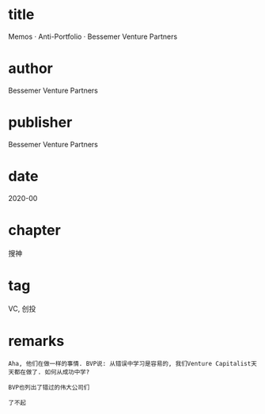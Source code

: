# title
Memos · Anti-Portfolio · Bessemer Venture Partners

# author
Bessemer Venture Partners

# publisher
Bessemer Venture Partners

# date
2020-00

# chapter
搜神

# tag
VC, 创投

# remarks
`Aha, 他们在做一样的事情. BVP说: 从错误中学习是容易的, 我们Venture Capitalist天天都在做了. 如何从成功中学? `

`BVP也列出了错过的伟大公司们`

`了不起`